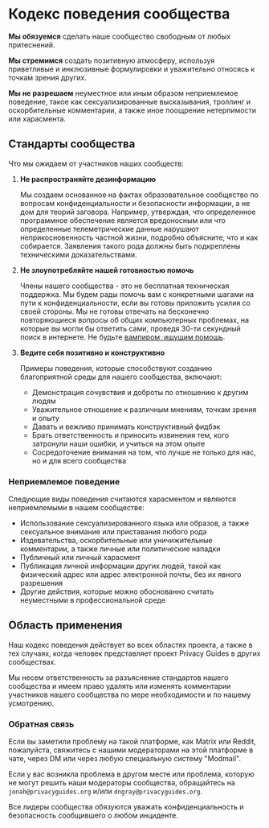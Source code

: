 # Кодекс поведения сообщества

**Мы обязуемся** сделать наше сообщество свободным от любых притеснений.

**Мы стремимся** создать позитивную атмосферу, используя приветливые и инклюзивные формулировки и уважительно относясь к точкам зрения других.

**Мы не разрешаем** неуместное или иным образом неприемлемое поведение, такое как сексуализированные высказывания, троллинг и оскорбительные комментарии, а также иное поощрение нетерпимости или харасмента.

## Стандарты сообщества

Что мы ожидаем от участников наших сообществ:

1. **Не распространяйте дезинформацию**

      Мы создаем основанное на фактах образовательное сообщество по вопросам конфиденциальности и безопасности информации, а не дом для теорий заговора. Например, утверждая, что определенное программное обеспечение является вредоносным или что определенные телеметрические данные нарушают неприкосновенность частной жизни, подробно объясните, что и как собирается. Заявления такого рода должны быть подкреплены техническими доказательствами.

1. **Не злоупотребляйте нашей готовностью помочь**

      Члены нашего сообщества - это не бесплатная техническая поддержка. Мы будем рады помочь вам с конкретными шагами на пути к конфиденциальности, если вы готовы приложить усилия со своей стороны. Мы не готовы отвечать на бесконечно повторяющиеся вопросы об общих компьютерных проблемах, на которые вы могли бы ответить сами, проведя 30-ти секундный поиск в интернете. Не будьте [вампиром, ищущим помощь](https://slash7.com/2006/12/22/vampires/).

1. **Ведите себя позитивно и конструктивно**

      Примеры поведения, которые способствуют созданию благоприятной среды для нашего сообщества, включают:

      - Демонстрация сочувствия и доброты по отношению к другим людям
      - Уважительное отношение к различным мнениям, точкам зрения и опыту
      - Давать и вежливо принимать конструктивный фидбэк
      - Брать ответственность и приносить извинения тем, кого затронули наши ошибки, и учиться на этом опыте
      - Сосредоточение внимания на том, что лучше не только для нас, но и для всего сообщества

### Неприемлемое поведение

Следующие виды поведения считаются харасментом и являются неприемлемыми в нашем сообществе:

- Использование сексуализированного языка или образов, а также сексуальное внимание или приставания любого рода
- Издевательства, оскорбительные или уничижительные комментарии, а также личные или политические нападки
- Публичный или личный харасмент
- Публикация личной информации других людей, такой как физический адрес или адрес электронной почты, без их явного разрешения
- Другие действия, которые можно обоснованно считать неуместными в профессиональной среде

## Область применения

Наш кодекс поведения действует во всех областях проекта, а также в тех случаях, когда человек представляет проект Privacy Guides в других сообществах.

Мы несем ответственность за разъяснение стандартов нашего сообщества и имеем право удалять или изменять комментарии участников нашего сообщества по мере необходимости и по нашему усмотрению.

### Обратная связь

Если вы заметили проблему на такой платформе, как Matrix или Reddit, пожалуйста, свяжитесь с нашими модераторами на этой платформе в чате, через DM или через любую специальную систему "Modmail".

Если у вас возникла проблема в другом месте или проблема, которую не могут решить наши модераторы сообщества, обращайтесь на `jonah@privacyguides.org` и/или `dngray@privacyguides.org`.

Все лидеры сообщества обязуются уважать конфиденциальность и безопасность сообщившего о любом инциденте.
